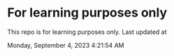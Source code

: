 # For learning purposes only
This repo is for learning purposes only.
Last updated at

Monday, September 4, 2023 4:21:54 AM

